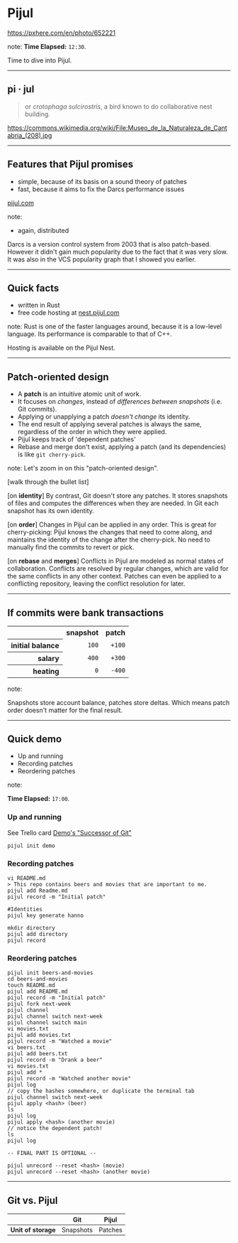 <!-- .slide: data-background="img/background/usb-sticks.jpg" data-background-color="black" data-background-opacity="0.3"-->

# Pijul

<https://pxhere.com/en/photo/652221>  <!-- .element: class="attribution" -->

note: 
**Time Elapsed:** `12:30`.

Time to dive into Pijul.

---

<!-- .slide: data-background="img/background/pijul.jpg" data-background-color="black" data-background-opacity="0.8"-->
## pi · jul <!-- .element: class="stroke" -->

<blockquote class="explanation">
    or <em>crotophaga sulcirostris</em>, a bird known to do collaborative nest building.
</blockquote>

<https://commons.wikimedia.org/wiki/File:Museo_de_la_Naturaleza_de_Cantabria_(208).jpg> <!-- .element: class="attribution" -->

---

## Features that Pijul promises

* simple, because of its basis on a sound theory of patches <!-- .element: class="fragment fade-in-then-semi-out" -->
* fast, because it aims to fix the Darcs performance issues <!-- .element: class="fragment fade-in-then-semi-out" -->

[pijul.com](https://www.pijul.com)

note:
* again, distributed

Darcs is a version control system from 2003 that is also patch-based.
However it didn't gain much popularity due to the fact that it was very slow.
It was also in the VCS popularity graph that I showed you earlier.

---

## Quick facts

<ul>
    <li class="fragment fade-in-then-semi-out">written in Rust
    <li class="fragment fade-in-then-semi-out">free code hosting at 
    <a href="https://nest.pijul.com">nest.pijul.com</a> 
</ul>

note:
Rust is one of the faster languages around, because it is a low-level language.
Its performance is comparable to that of C++.

Hosting is available on the Pijul Nest.

---

## Patch-oriented design


<ul>
    <li class="fragment fade-in-then-semi-out">A <strong>patch</strong> is an intuitive atomic unit of work.</li>
    <li class="fragment fade-in-then-semi-out">It focuses on <em>changes</em>, instead of <em>differences between snapshots</em> (i.e. Git commits).</li>
    <li class="fragment fade-in-then-semi-out">Applying or unapplying a patch <em>doesn't change</em> its identity.</li>
    <li class="fragment fade-in-then-semi-out">The end result of applying several patches is always the same, regardless of the order in which they were applied.</li>
    <li class="fragment fade-in-then-semi-out">Pijul keeps track of 'dependent patches'</li>
    <li class="fragment fade-in-then-semi-out">Rebase and merge don't exist, applying a patch (and its dependencies) is like <code>git cherry-pick</code>.</li>
</ul>

note:
Let's zoom in on this "patch-oriented design".

[walk through the bullet list]

[on **identity**]
By contrast, Git doesn't store any patches.
It stores snapshots of files and computes the differences when they are needed.
In Git each snapshot has its own identity. 

[on **order**]
Changes in Pijul can be applied in any order. This is great for cherry-picking: Pijul knows the changes that need to come along, and maintains the identity of the change after the cherry-pick. No need to manually find the commits to revert or pick.

[on **rebase** and **merges**]
Conflicts in Pijul are modeled as normal states of collaboration.
Conflicts are resolved by regular changes, which are valid for the same conflicts in any other context.
Patches can even be applied to a conflicting repository, leaving the conflict resolution for later.

---

## If commits were bank transactions

<table>
        <tr>
            <th/>
            <th>snapshot</th>
            <th>patch</th>
        </tr>
        <tr class="fragment">
            <th align="right">initial balance</th>
            <td align="right"><code>100</code></td>
            <td align="right"><code>+100</code></td>
        </tr>  
        <tr class="fragment">
            <th align="right">salary</th>
            <td align="right"><code>400</code></td>
            <td align="right"><code>+300</code></td>
        </tr>
        <tr class="fragment">
            <th align="right">heating</th>
            <td align="right"><code>0</code></td>
            <td align="right"><code>-400</code></td>
        </tr>
</table>


note:

Snapshots store account balance, patches store deltas.
Which means patch order doesn't matter for the final result.

---

## Quick demo

* Up and running
* Recording patches
* Reordering patches

note:

**Time Elapsed:** `17:00`.

### Up and running

See Trello card [Demo's "Successor of Git"](https://trello.com/c/gfvXNMKg/96-demos-successor-of-git)

    pijul init demo

### Recording patches

    vi README.md
    > This repo contains beers and movies that are important to me.
    pijul add Readme.md
    pijul record -m "Initial patch"

    #Identities
    pijul key generate hanno

    mkdir directory
    pijul add directory
    pijul record

### Reordering patches

    pijul init beers-and-movies
    cd beers-and-movies
    touch README.md
    pijul add README.md
    pijul record -m "Initial patch"
    pijul fork next-week
    pijul channel
    pijul channel switch next-week
    pijul channel switch main
    vi movies.txt
    pijul add movies.txt
    pijul record -m "Watched a movie"
    vi beers.txt
    pijul add beers.txt
    pijul record -m "Drank a beer"
    vi movies.txt
    pijul add * 
    pijul record -m "Watched another movie"
    pijul log
    // copy the hashes somewhere, or duplicate the terminal tab
    pijul channel switch next-week
    pijul apply <hash> (beer)
    ls
    pijul log
    pijul apply <hash> (another movie)
    // notice the dependent patch!
    ls
    pijul log

    -- FINAL PART IS OPTIONAL --

    pijul unrecord --reset <hash> (movie)
    pijul unrecord --reset <hash> (another movie)

---

## Git vs. Pijul

<table style="font-size: 100%">
    <thead>
        <tr>
            <th/>
            <th>Git</th>
            <th>Pijul</th>
        </tr>
    </thead>
    <tbody>
        <tr>
            <td><strong>Unit of storage</strong></td>
            <td>Snapshots</td>
            <td>Patches</td>
        </tr>
    </tbody>
</table>